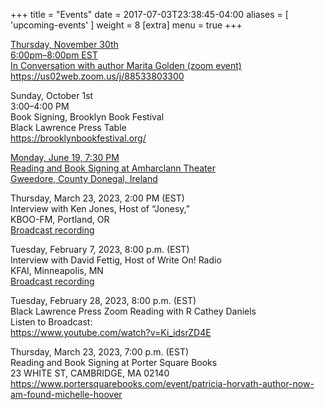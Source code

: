 +++
title = "Events"
date = 2017-07-03T23:38:45-04:00
aliases = [ 'upcoming-events' ]
weight = 8
[extra]
  menu = true
+++

[Thursday, November 30th  
6:00pm–8:00pm EST  
In Conversation with author Marita Golden (zoom event)](/images/scholarship-creative-showcase-poster.pdf)  
<https://us02web.zoom.us/j/88533803300>

Sunday, October 1st  
3:00–4:00 PM  
Book Signing, Brooklyn Book Festival  
Black Lawrence Press Table  
<https://brooklynbookfestival.org/>

[Monday, June 19, 7:30 PM  
Reading and Book Signing at Amharclann Theater  
Gweedore, County Donegal, Ireland](/images/amharclann-flyer.jpg)  

Thursday, March 23, 2023, 2:00 PM (EST)  
Interview with Ken Jones, Host of “Jonesy,”  
KBOO-FM, Portland, OR  
[Broadcast recording](https://kboo.org/media/115008-patricia-horvath-author-now-am-found)

Tuesday, February 7, 2023, 8:00 p.m. (EST)  
Interview with David Fettig, Host of Write On! Radio  
KFAI, Minneapolis, MN  
[Broadcast recording](https://www.kfai.org/player/?episode_id=42553)

Tuesday, February 28, 2023, 8:00 p.m. (EST)  
Black Lawrence Press Zoom Reading with R Cathey Daniels  
Listen to Broadcast:  
<https://www.youtube.com/watch?v=Ki_idsrZD4E>  

Thursday, March 23, 2023, 7:00 p.m. (EST)  
Reading and Book Signing at Porter Square Books  
23 WHITE ST, CAMBRIDGE, MA 02140  
<https://www.portersquarebooks.com/event/patricia-horvath-author-now-am-found-michelle-hoover>
